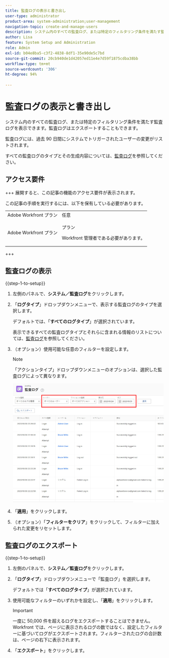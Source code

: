 ```yaml
---
title: 監査ログの表示と書き出し
user-type: administrator
product-area: system-administration;user-management
navigation-topic: create-and-manage-users
description: システム内のすべての監査ログ、または特定のフィルタリング条件を満たす監査ログを表示できます。監査ログはエクスポートすることもできます。監査ログには、過去 90 日間にシステムでトリガーされたユーザーの変更がリストされます。
author: Lisa
feature: System Setup and Administration
role: Admin
exl-id: b04e8ba5-c3f2-4838-8df1-35e90de5c7bd
source-git-commit: 20cb940de1d42057ed11e4e7d59f1875cdba38bb
workflow-type: tm+mt
source-wordcount: '306'
ht-degree: 94%

---
```


# 監査ログの表示と書き出し

<!--
**DON'T DELETE, DRAFT OR HIDE THIS ARTICLE. IT IS LINKED TO THE PRODUCT, THROUGH THE CONTEXT SENSITIVE HELP LINKS. **
-->

システム内のすべての監査ログ、または特定のフィルタリング条件を満たす監査ログを表示できます。監査ログはエクスポートすることもできます。

監査ログには、過去 90 日間にシステムでトリガーされたユーザーの変更がリストされます。

すべての監査ログのタイプとその生成内容については、[監査ログ](../../../administration-and-setup/add-users/create-and-manage-users/audit-logs.md)を参照してください。

## アクセス要件

+++ 展開すると、この記事の機能のアクセス要件が表示されます。

この記事の手順を実行するには、以下を保有している必要があります。

<table style="table-layout:auto"> 
 <col> 
 <col> 
 <tbody> 
  <tr> 
   <td role="rowheader">Adobe Workfront プラン</td> 
   <td>任意</td> 
  </tr> 
  <tr> 
   <td role="rowheader">Adobe Workfront プラン</td> 
   <td> <p>プラン </p> <p>Workfront 管理者である必要があります。</p> </td> 
  </tr> 
 </tbody> 
</table>

+++

## 監査ログの表示

{{step-1-to-setup}}

1. 左側のパネルで、**システム／監査ログ**&#x200B;をクリックします。
1. 「**ログタイプ**」ドロップダウンメニューで、表示する監査ログのタイプを選択します。

   デフォルトでは、「**すべてのログタイプ**」が選択されています。

   表示できるすべての監査ログタイプとそれらに含まれる情報のリストについては、[監査ログ](../../../administration-and-setup/add-users/create-and-manage-users/audit-logs.md)を参照してください。

1. （オプション）使用可能な任意のフィルターを設定します。

   >[!NOTE]
   >
   >「アクションタイプ」ドロップダウンメニューのオプションは、選択した監査ログによって異なります。

   ![](assets/audit-logs.jpg)

1. 「**適用**」をクリックします。
1. （オプション）「**フィルターをクリア**」をクリックして、フィルターに加えられた変更をリセットします。

## 監査ログのエクスポート

{{step-1-to-setup}}

1. 左側のパネルで、**システム／監査ログ**&#x200B;をクリックします。

1. 「**ログタイプ**」ドロップダウンメニューで「監査ログ」を選択します。

   デフォルトでは「**すべてのログタイプ**」が選択されています。

1. 使用可能なフィルターのいずれかを設定し、「**適用**」をクリックします。

   >[!IMPORTANT]
   >
   >一度に 50,000 件を超えるログをエクスポートすることはできません。Workfront では、ページに表示されるログの数ではなく、設定したフィルターに基づいてログがエクスポートされます。フィルターされたログの合計数は、ページの右下に表示されます。

1. 「**エクスポート**」をクリックします。
